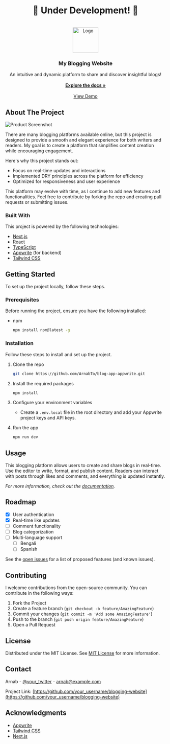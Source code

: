 <h1 align="center">🚧 Under Development! 🚧</h1>
<br/>
<div align="center">
<a href="https://github.com/ArnabTo/blog-app-appwrite">
<img src="https://picsum.photos/400" alt="Logo" width="80" height="80">
</a>
<h3 align="center">My Blogging Website</h3>
<p align="center">
An intuitive and dynamic platform to share and discover insightful blogs!
<br/>
<br/>
<a href="https://github.com/ArnabTo/blog-app-appwrite"><strong>Explore the docs »</strong></a>
<br/>
<br/>
<a href="https://blog-verse-appwrite.vercel.app/">View Demo</a>  
<!-- <a href="https://github.com/your_username/blogging-website/issues/new?labels=bug&template=bug-report---.md">Report Bug</a>
<a href="https://github.com/your_username/blogging-website/issues/new?labels=enhancement&template=feature-request---.md">Request Feature</a> -->
</p>
</div>

## About The Project

![Product Screenshot](https://i.ibb.co.com/mGtTWNZ/Blog-Verse.png)

There are many blogging platforms available online, but this project is designed to provide a smooth and elegant experience for both writers and readers. My goal is to create a platform that simplifies content creation while encouraging engagement.

Here's why this project stands out:

- Focus on real-time updates and interactions
- Implemented DRY principles across the platform for efficiency
- Optimized for responsiveness and user experience

This platform may evolve with time, as I continue to add new features and functionalities. Feel free to contribute by forking the repo and creating pull requests or submitting issues.

### Built With

This project is powered by the following technologies:

- [Next.js](https://nextjs.org)
- [React](https://reactjs.org)
- [TypeScript](https://www.typescriptlang.org)
- [Appwrite](https://appwrite.io) (for backend)
- [Tailwind CSS](https://tailwindcss.com)

## Getting Started

To set up the project locally, follow these steps.

### Prerequisites

Before running the project, ensure you have the following installed:

- npm
  ```sh
  npm install npm@latest -g
  ```

### Installation

Follow these steps to install and set up the project.

1. Clone the repo
   ```sh
   git clone https://github.com/ArnabTo/blog-app-appwrite.git
   ```
2. Install the required packages
   ```sh
   npm install
   ```
3. Configure your environment variables
   - Create a `.env.local` file in the root directory and add your Appwrite project keys and API keys.

4. Run the app
   ```sh
   npm run dev
   ```

## Usage

This blogging platform allows users to create and share blogs in real-time. Use the editor to write, format, and publish content. Readers can interact with posts through likes and comments, and everything is updated instantly.

_For more information, check out the [documentation](https://your-docs-link)._


## Roadmap

- [x] User authentication
- [x] Real-time like updates
- [ ] Comment functionality
- [ ] Blog categorization
- [ ] Multi-language support
  - [ ] Bengali
  - [ ] Spanish

See the [open issues](https://github.com/your_username/blogging-website/issues) for a list of proposed features (and known issues).

## Contributing

I welcome contributions from the open-source community. You can contribute in the following ways:

1. Fork the Project
2. Create a feature branch (`git checkout -b feature/AmazingFeature`)
3. Commit your changes (`git commit -m 'Add some AmazingFeature'`)
4. Push to the branch (`git push origin feature/AmazingFeature`)
5. Open a Pull Request

## License

Distributed under the MIT License. See [MIT License](https://opensource.org/licenses/MIT) for more information.

## Contact

Arnab - [@your_twitter](https://twitter.com/your_username) - arnab@example.com

Project Link: [https://github.com/your_username/blogging-website](https://github.com/your_username/blogging-website)

## Acknowledgments

- [Appwrite](https://appwrite.io)
- [Tailwind CSS](https://tailwindcss.com)
- [Next.js](https://nextjs.org)
